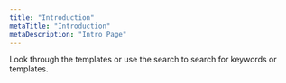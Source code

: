 ```yaml
---
title: "Introduction"
metaTitle: "Introduction"
metaDescription: "Intro Page"
---
```


Look through the templates or use the search to search for keywords or templates.